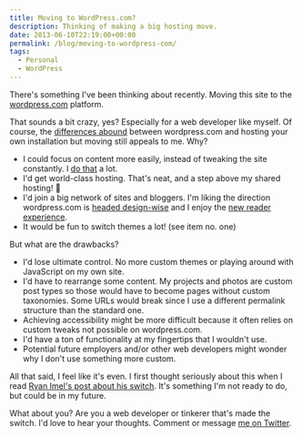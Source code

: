 ```yaml
---
title: Moving to WordPress.com?
description: Thinking of making a big hosting move.
date: 2013-06-10T22:19:00+00:00
permalink: /blog/moving-to-wordpress-com/
tags:
  - Personal
  - WordPress
---
```


There's something I've been thinking about recently. Moving this site to the [wordpress.com](http://wordpress.com) platform.

That sounds a bit crazy, yes? Especially for a web developer like myself. Of course, the [differences abound](http://en.support.wordpress.com/com-vs-org/) between wordpress.com and hosting your own installation but moving still appeals to me. Why?

- I could focus on content more easily, instead of tweaking the site constantly. I [do that](/blog/new-look-same-feel/) a lot.
- I'd get world-class hosting. That's neat, and a step above my shared hosting! 🙂
- I'd join a big network of sites and bloggers. I'm liking the direction wordpress.com is [headed design-wise](http://en.blog.wordpress.com/2013/01/17/responsive-wp-com/) and I enjoy the [new reader experience](http://en.blog.wordpress.com/2013/05/29/wordpress-reader/).
- It would be fun to switch themes a lot! (see item no. one)

But what are the drawbacks?

- I'd lose ultimate control. No more custom themes or playing around with JavaScript on my own site.
- I'd have to rearrange some content. My projects and photos are custom post types so those would have to become pages without custom taxonomies. Some URLs would break since I use a different permalink structure than the standard one.
- Achieving accessibility might be more difficult because it often relies on custom tweaks not possible on wordpress.com.
- I'd have a ton of functionality at my fingertips that I wouldn't use.
- Potential future employers and/or other web developers might wonder why I don't use something more custom.

All that said, I feel like it's even. I first thought seriously about this when I read [Ryan Imel's post about his switch](http://ryanimel.com/2012/07/05/i-moved-to-wordpress-dot-com/). It's something I'm not ready to do, but could be in my future.

What about you? Are you a web developer or tinkerer that's made the switch. I'd love to hear your thoughts. Comment or message [me on Twitter](http://twitter.com/davidakennedy).
